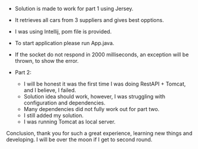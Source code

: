 - Solution is made to work for part 1 using Jersey.
- It retrieves all cars from 3 suppliers and gives best opptions.
- I was using Intellij, pom file is provided.
- To start application please run App.java.
- If the socket do not respond in 2000 milliseconds, an exception will be thrown, to show the error.

- Part 2:
	- I will be honest it was the first time I was doing RestAPI + Tomcat, and I believe, I failed.
	- Solution idea should work, however, I was struggling with configuration and dependencies. 
	- Many dependencies did not fully work out for part two. 
	- I still added my solution.
	- I was running Tomcat as local server.
	
Conclusion, thank you for such a great experience, learning new things and developing. 
I will be over the moon if I get to second round.
	
